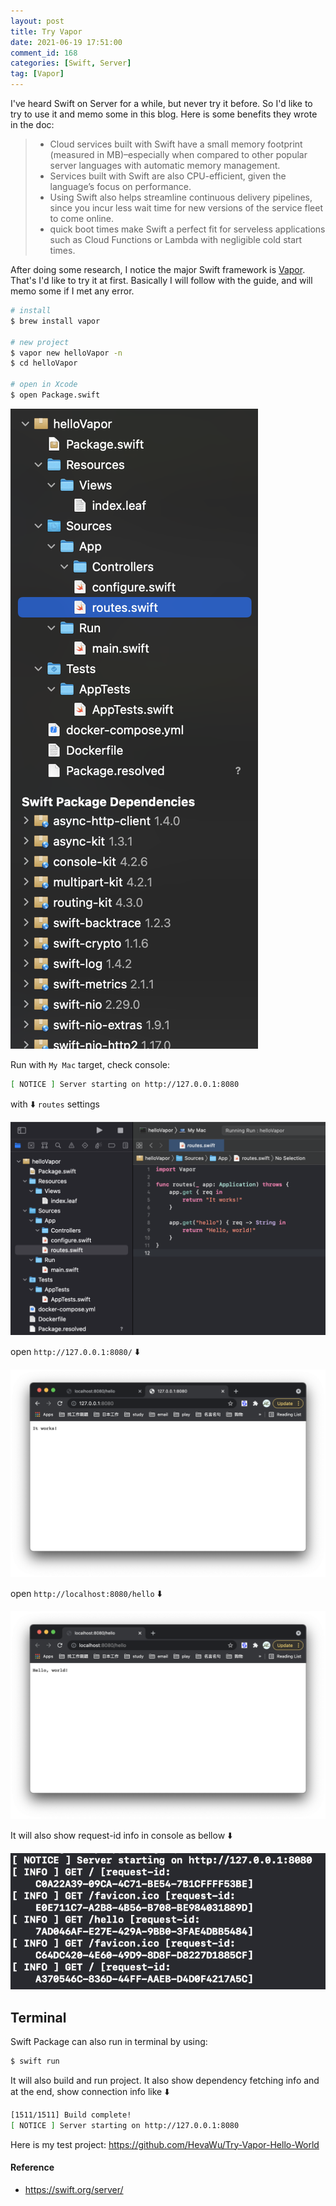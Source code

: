 ```yaml
---
layout: post
title: Try Vapor
date: 2021-06-19 17:51:00
comment_id: 168
categories: [Swift, Server]
tag: [Vapor]
---
```


I've heard Swift on Server for a while, but never try it before. So I'd like to try to use it and memo some in this blog. Here is some benefits they wrote in the doc:

> - Cloud services built with Swift have a small memory footprint (measured in MB)–especially when compared to other popular server languages with automatic memory management.
> - Services built with Swift are also CPU-efficient, given the language’s focus on performance.
> - Using Swift also helps streamline continuous delivery pipelines, since you incur less wait time for new versions of the service fleet to come online.
> - quick boot times make Swift a perfect fit for serveless applications such as Cloud Functions or Lambda with negligible cold start times.

After doing some research, I notice the major Swift framework is [Vapor](https://vapor.codes/). That's I'd like to try it at first. Basically I will follow with the guide, and will memo some if I met any error.

```sh
# install
$ brew install vapor

# new project
$ vapor new helloVapor -n
$ cd helloVapor

# open in Xcode
$ open Package.swift
```

![](/images/2021-06-19-Try-Vapor/init.png#simulator)

Run with `My Mac` target, check console:

```sh
[ NOTICE ] Server starting on http://127.0.0.1:8080
```

with ⬇️ `routes` settings

![](/images/2021-06-19-Try-Vapor/routes.png#simulator)

open `http://127.0.0.1:8080/` ⬇️

![](/images/2021-06-19-Try-Vapor/works.png)

open `http://localhost:8080/hello` ⬇️

![](/images/2021-06-19-Try-Vapor/hello.png)

It will also show request-id info in console as bellow ⬇️

![](/images/2021-06-19-Try-Vapor/request.png#simulator)

## Terminal

Swift Package can also run in terminal by using:

```sh
$ swift run
```

It will also build and run project. It also show dependency fetching info and at the end, show connection info like ⬇️

```sh
[1511/1511] Build complete!
[ NOTICE ] Server starting on http://127.0.0.1:8080
```

Here is my test project: <https://github.com/HevaWu/Try-Vapor-Hello-World>

#### Reference

- <https://swift.org/server/>
